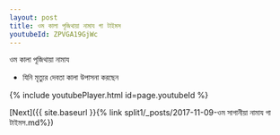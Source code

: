 ```yaml
---
layout: post
title: ওম কালা পূজিথায়া নামায গা টাইমস
youtubeId: ZPVGA19GjWc
---
```

 
 
 ওম কালা পূজিথায়া নামায  
 
 -  যিনি মৃত্যুর দেবতা কালা উপাসনা করছেন 
 
  
 
  
 
 
 
 
 
 


{% include youtubePlayer.html id=page.youtubeId %}
 
[Next]({{ site.baseurl }}{% link  split1/_posts/2017-11-09-ওম সাগানীয়া নামায গা টাইমস.md%})
 
